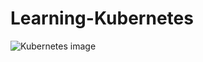 # Learning-Kubernetes
<img src="https://res.cloudinary.com/practicaldev/image/fetch/s--j81_jFnM--/c_limit%2Cf_auto%2Cfl_progressive%2Cq_auto%2Cw_880/https://dev-to-uploads.s3.amazonaws.com/uploads/articles/rtw4rwv0m4u30x3n1uwz.png" alt="Kubernetes image">
